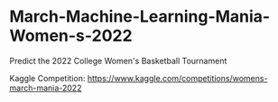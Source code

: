 # March-Machine-Learning-Mania-Women-s-2022
Predict the 2022 College Women's Basketball Tournament

Kaggle Competition: https://www.kaggle.com/competitions/womens-march-mania-2022
